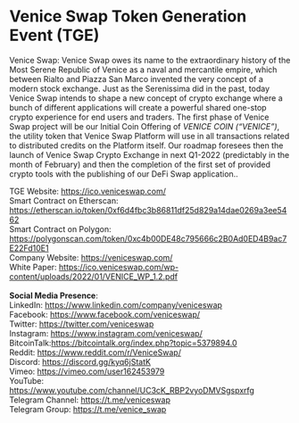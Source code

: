 # Venice Swap Token Generation Event (TGE)

Venice Swap: Venice Swap owes its name to the extraordinary history of the Most Serene Republic of Venice as a naval and mercantile empire, which between Rialto and Piazza San Marco invented the very concept of a modern stock exchange. Just as the Serenissima did in the past, today Venice Swap intends to shape a new concept of crypto exchange where a bunch of different applications will create a powerful shared one-stop crypto experience for end users and traders. The first phase of Venice Swap project will be our Initial Coin Offering of <i>VENICE COIN (“VENICE”)</i>, the utility token that Venice Swap Platform will use in all transactions related to distributed credits on the Platform itself. Our roadmap foresees then the launch of Venice Swap Crypto Exchange in next Q1-2022 (predictably in the month of February) and then the completion of the first set of provided crypto tools with the publishing of our DeFi Swap application..<br>

TGE Website: https://ico.veniceswap.com/<br>
Smart Contract on Etherscan: https://etherscan.io/token/0xf6d4fbc3b86811df25d829a14dae0269a3ee5462<br>
Smart Contract on Polygon: 
https://polygonscan.com/token/0xc4b00DE48c795666c2B0Ad0ED4B9ac7E22Fd10E1<br>
Company Website: https://veniceswap.com/<br>
White Paper: https://ico.veniceswap.com/wp-content/uploads/2022/01/VENICE_WP_1.2.pdf<br>
<br><b>Social Media Presence</b>:<br>
LinkedIn: https://www.linkedin.com/company/veniceswap<br>
Facebook: https://www.facebook.com/veniceswap/<br>
Twitter: https://twitter.com/veniceswap<br>
Instagram: https://www.instagram.com/veniceswap/<br>
BitcoinTalk:https://bitcointalk.org/index.php?topic=5379894.0<br>
Reddit: https://www.reddit.com/r/VeniceSwap/<br>
Discord: https://discord.gg/kyq6jStatK<br>
Vimeo: https://vimeo.com/user162453979<br>
YouTube: https://www.youtube.com/channel/UC3cK_RBP2vyoDMVSgspxrfg<br>
Telegram Channel: https://t.me/veniceswap<br>
Telegram Group: https://t.me/venice_swap

